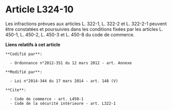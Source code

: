 # Article L324-10

Les infractions prévues aux           articles L. 322-1, L. 322-2 et L. 322-2-1 peuvent être constatées et poursuivies dans
les conditions fixées par les articles L. 450-1, L. 450-2, L. 450-3 et L. 450-8 du code de commerce.

**Liens relatifs à cet article**

	**Codifié par**:

	  - Ordonnance n°2012-351 du 12 mars 2012 - art. Annexe

	**Modifié par**:

	  - Loi n°2014-344 du 17 mars 2014 - art. 148 (V)

	**Cite**:

	  - Code de commerce - art. L450-1
	  - Code de la sécurité intérieure - art. L322-1
